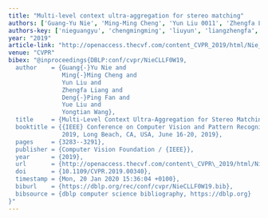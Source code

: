```yaml
---
title: "Multi-level context ultra-aggregation for stereo matching"
authors: ['Guang-Yu Nie', 'Ming-Ming Cheng', 'Yun Liu 0011', 'Zhengfa Liang', 'Deng-Ping Fan', 'Yue Liu 0005', 'Yongtian Wang']
authors-key: ['nieguangyu', 'chengmingming', 'liuyun', 'liangzhengfa', 'fandengping', 'liuyue', 'wangyongtian']
year: "2019"
article-link: "http://openaccess.thecvf.com/content_CVPR_2019/html/Nie_Multi-Level_Context_Ultra-Aggregation_for_Stereo_Matching_CVPR_2019_paper.html"
venue: "CVPR"
bibex: "@inproceedings{DBLP:conf/cvpr/NieCLLF0W19,
  author    = {Guang{-}Yu Nie and
               Ming{-}Ming Cheng and
               Yun Liu and
               Zhengfa Liang and
               Deng{-}Ping Fan and
               Yue Liu and
               Yongtian Wang},
  title     = {Multi-Level Context Ultra-Aggregation for Stereo Matching},
  booktitle = {{IEEE} Conference on Computer Vision and Pattern Recognition, {CVPR}
               2019, Long Beach, CA, USA, June 16-20, 2019},
  pages     = {3283--3291},
  publisher = {Computer Vision Foundation / {IEEE}},
  year      = {2019},
  url       = {http://openaccess.thecvf.com/content\_CVPR\_2019/html/Nie\_Multi-Level\_Context\_Ultra-Aggregation\_for\_Stereo\_Matching\_CVPR\_2019\_paper.html},
  doi       = {10.1109/CVPR.2019.00340},
  timestamp = {Mon, 20 Jan 2020 15:36:04 +0100},
  biburl    = {https://dblp.org/rec/conf/cvpr/NieCLLF0W19.bib},
  bibsource = {dblp computer science bibliography, https://dblp.org}
}"
---
```

